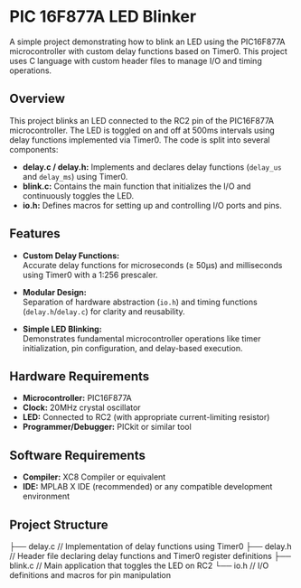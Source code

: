 # PIC 16F877A LED Blinker

A simple project demonstrating how to blink an LED using the PIC16F877A microcontroller with custom delay functions based on Timer0. This project uses C language with custom header files to manage I/O and timing operations.

## Overview

This project blinks an LED connected to the RC2 pin of the PIC16F877A microcontroller. The LED is toggled on and off at 500ms intervals using delay functions implemented via Timer0. The code is split into several components:

- **delay.c / delay.h:** Implements and declares delay functions (`delay_us` and `delay_ms`) using Timer0.
- **blink.c:** Contains the main function that initializes the I/O and continuously toggles the LED.
- **io.h:** Defines macros for setting up and controlling I/O ports and pins.

## Features

- **Custom Delay Functions:**  
  Accurate delay functions for microseconds (≥ 50µs) and milliseconds using Timer0 with a 1:256 prescaler.
  
- **Modular Design:**  
  Separation of hardware abstraction (`io.h`) and timing functions (`delay.h`/`delay.c`) for clarity and reusability.
  
- **Simple LED Blinking:**  
  Demonstrates fundamental microcontroller operations like timer initialization, pin configuration, and delay-based execution.

## Hardware Requirements

- **Microcontroller:** PIC16F877A
- **Clock:** 20MHz crystal oscillator
- **LED:** Connected to RC2 (with appropriate current-limiting resistor)
- **Programmer/Debugger:** PICkit or similar tool

## Software Requirements

- **Compiler:** XC8 Compiler or equivalent
- **IDE:** MPLAB X IDE (recommended) or any compatible development environment

## Project Structure

├── delay.c // Implementation of delay functions using Timer0
├── delay.h // Header file declaring delay functions and Timer0 register definitions 
├── blink.c // Main application that toggles the LED on RC2 
└── io.h // I/O definitions and macros for pin manipulation

